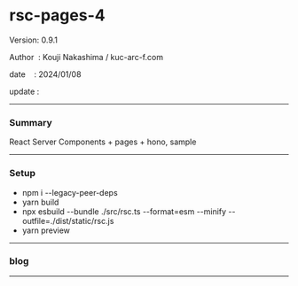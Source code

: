 ﻿# rsc-pages-4

 Version: 0.9.1

 Author  : Kouji Nakashima / kuc-arc-f.com

 date    : 2024/01/08

 update  :

***
### Summary

React Server Components + pages + hono, sample

***
### Setup

* npm i --legacy-peer-deps
* yarn build
* npx esbuild --bundle ./src/rsc.ts --format=esm --minify --outfile=./dist/static/rsc.js
* yarn preview

***
### blog 

***


